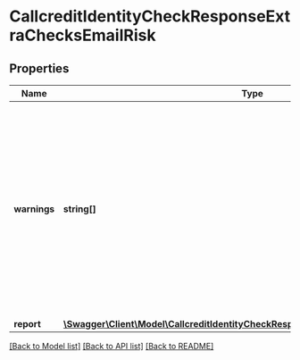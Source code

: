 # CallcreditIdentityCheckResponseExtraChecksEmailRisk

## Properties
Name | Type | Description | Notes
------------ | ------------- | ------------- | -------------
**warnings** | **string[]** | Any relevant warnings related to the Email Risk report. For example if the user has no access to this module the report will be NULL and that will be explained in a warning message. | [optional] 
**report** | [**\Swagger\Client\Model\CallcreditIdentityCheckResponseExtraChecksEmailRiskReport**](CallcreditIdentityCheckResponseExtraChecksEmailRiskReport.md) |  | [optional] 

[[Back to Model list]](../README.md#documentation-for-models) [[Back to API list]](../README.md#documentation-for-api-endpoints) [[Back to README]](../README.md)


